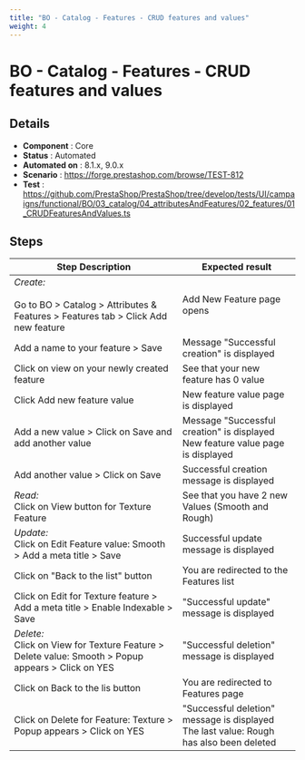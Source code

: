 ```yaml
---
title: "BO - Catalog - Features - CRUD features and values"
weight: 4
---
```


# BO - Catalog - Features - CRUD features and values
## Details
* **Component** : Core
* **Status** : Automated
* **Automated on** : 8.1.x, 9.0.x
* **Scenario** : https://forge.prestashop.com/browse/TEST-812
* **Test** : https://github.com/PrestaShop/PrestaShop/tree/develop/tests/UI/campaigns/functional/BO/03_catalog/04_attributesAndFeatures/02_features/01_CRUDFeaturesAndValues.ts

## Steps
| Step Description | Expected result |
| ----- | ----- |
| *Create:*<br><br>Go to BO > Catalog > Attributes & Features > Features tab > Click Add new feature | Add New Feature page opens |
| Add a name to your feature > Save | Message "Successful creation" is displayed |
| Click on view on your newly created feature | See that your new feature has 0 value |
| Click Add new feature value | New feature value page is displayed |
| Add a new value > Click on Save and add another value | Message "Successful creation" is displayed<br>New feature value page is displayed |
| Add another value > Click on Save | Successful creation message is displayed |
| *Read:*<br>Click on View button for Texture Feature | See that you have 2 new Values (Smooth and Rough) |
| *Update:*<br>Click on Edit Feature value: Smooth > Add a meta title > Save | Successful update message is displayed |
| Click on "Back to the list" button | You are redirected to the Features list |
| Click on Edit for Texture feature > Add a meta title > Enable Indexable > Save | "Successful update" message is displayed |
| *Delete:*<br>Click on View for Texture Feature > Delete value: Smooth > Popup appears > Click on YES | "Successful deletion" message is displayed |
| Click on Back to the lis button | You are redirected to Features page |
| Click on Delete for Feature: Texture > Popup appears > Click on YES | "Successful deletion" message is displayed<br>The last value: Rough has also been deleted |
